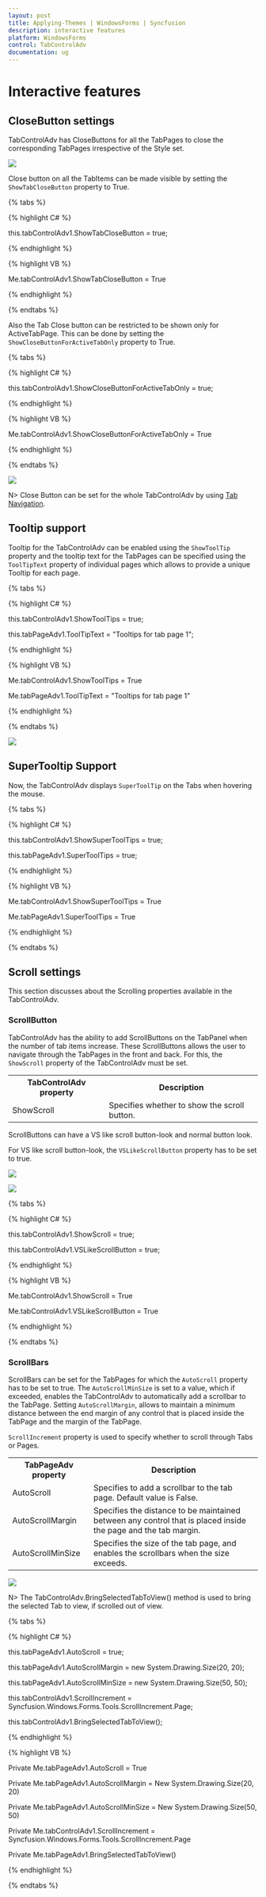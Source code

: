 ```yaml
---
layout: post
title: Applying-Themes | WindowsForms | Syncfusion
description: interactive features
platform: WindowsForms
control: TabControlAdv 
documentation: ug
---
```


# Interactive features

## CloseButton settings

TabControlAdv has CloseButtons for all the TabPages to close the corresponding TabPages irrespective of the Style set.

![](Interactive-Features_images/Interactive-Features_img3.jpeg)

Close button on all the TabItems can be made visible by setting the `ShowTabCloseButton` property to True.

{% tabs %}

{% highlight C# %}

this.tabControlAdv1.ShowTabCloseButton = true;

{% endhighlight %}

{% highlight VB %}

Me.tabControlAdv1.ShowTabCloseButton = True

{% endhighlight %}

{% endtabs %}

Also the Tab Close button can be restricted to be shown only for ActiveTabPage. This can be done by setting the `ShowCloseButtonForActiveTabOnly` property to True.

{% tabs %}

{% highlight C# %}

this.tabControlAdv1.ShowCloseButtonForActiveTabOnly = true;

{% endhighlight %}

{% highlight VB %}

Me.tabControlAdv1.ShowCloseButtonForActiveTabOnly = True

{% endhighlight %}

{% endtabs %}

![](Interactive-Features_images/Interactive-Features_img4.jpeg)


N> Close Button can be set for the whole TabControlAdv by using [Tab Navigation](/windowsforms/tabcontroladv/tab-navigation).

## Tooltip support

Tooltip for the TabControlAdv can be enabled using the `ShowToolTip` property and the tooltip text for the TabPages can be specified using the `ToolTipText` property of individual pages which allows to provide a unique Tooltip for each page.

{% tabs %}

{% highlight C# %}

this.tabControlAdv1.ShowToolTips = true;

this.tabPageAdv1.ToolTipText = "Tooltips for tab page 1";

{% endhighlight %}

{% highlight VB %}

Me.tabControlAdv1.ShowToolTips = True

Me.tabPageAdv1.ToolTipText = "Tooltips for tab page 1"

{% endhighlight %}

{% endtabs %}

![](Interactive-Features_images/Interactive-Features_img6.jpeg)


## SuperTooltip Support

Now, the TabControlAdv displays `SuperToolTip` on the Tabs when hovering the mouse.

{% tabs %}

{% highlight C# %}

this.tabControlAdv1.ShowSuperToolTips  = true;

this.tabPageAdv1.SuperToolTips  = true;

{% endhighlight %}

{% highlight VB %}


Me.tabControlAdv1.ShowSuperToolTips  = True

Me.tabPageAdv1.SuperToolTips  = True

{% endhighlight %}

{% endtabs %}


## Scroll settings

This section discusses about the Scrolling properties available in the TabControlAdv.

### ScrollButton

TabControlAdv has the ability to add ScrollButtons on the TabPanel when the number of tab items increase. These ScrollButtons allows the user to navigate through the TabPages in the front and back. For this, the `ShowScroll` property of the TabControlAdv must be set.

<table>
<tr>
<th>
TabControlAdv property</th><th>
Description</th></tr>
<tr>
<td>
ShowScroll</td><td>
Specifies whether to show the scroll button.</td></tr>
</table>

ScrollButtons can have a VS like scroll button-look and normal button look.

For VS like scroll button-look, the `VSLikeScrollButton` property has to be set to true.

![](Interactive-Features_images/Interactive-Features_img11.png)

![](Interactive-Features_images/Interactive-Features_img12.png)


{% tabs %}

{% highlight C# %}


this.tabControlAdv1.ShowScroll = true;

this.tabControlAdv1.VSLikeScrollButton = true;

{% endhighlight %}

{% highlight VB %}



Me.tabControlAdv1.ShowScroll = True

Me.tabControlAdv1.VSLikeScrollButton = True

{% endhighlight %}

{% endtabs %}

### ScrollBars

ScrollBars can be set for the TabPages for which the `AutoScroll` property has to be set to true. The `AutoScrollMinSize` is set to a value, which if exceeded, enables the TabControlAdv to automatically add a scrollbar to the TabPage. Setting `AutoScrollMargin`, allows to maintain a minimum distance between the end margin of any control that is placed inside the TabPage and the margin of the TabPage.

`ScrollIncrement` property is used to specify whether to scroll through Tabs or Pages.

<table>
<tr>
<th>
TabPageAdv property</th><th>
Description</th></tr>
<tr>
<td>
AutoScroll</td><td>
Specifies to add a scrollbar to the tab page. Default value is False.</td></tr>
<tr>
<td>
AutoScrollMargin</td><td>
Specifies the distance to be maintained between any control that is placed inside the page and the tab margin.</td></tr>
<tr>
<td>
AutoScrollMinSize</td><td>
Specifies the size of the tab page, and enables the scrollbars when the size exceeds.</td></tr>
</table>


![](Interactive-Features_images/Interactive-Features_img13.png)


N> The TabControlAdv.BringSelectedTabToView() method is used to bring the selected Tab to view, if scrolled out of view.

{% tabs %}

{% highlight C# %}

this.tabPageAdv1.AutoScroll = true;

this.tabPageAdv1.AutoScrollMargin = new System.Drawing.Size(20, 20);

this.tabPageAdv1.AutoScrollMinSize = new System.Drawing.Size(50, 50);

this.tabControlAdv1.ScrollIncrement = Syncfusion.Windows.Forms.Tools.ScrollIncrement.Page;

this.tabControlAdv1.BringSelectedTabToView();

{% endhighlight %}

{% highlight VB %}

Private Me.tabPageAdv1.AutoScroll = True

Private Me.tabPageAdv1.AutoScrollMargin = New System.Drawing.Size(20, 20)

Private Me.tabPageAdv1.AutoScrollMinSize = New System.Drawing.Size(50, 50)

Private Me.tabControlAdv1.ScrollIncrement = Syncfusion.Windows.Forms.Tools.ScrollIncrement.Page

Private Me.tabPageAdv1.BringSelectedTabToView()

{% endhighlight %}

{% endtabs %}

